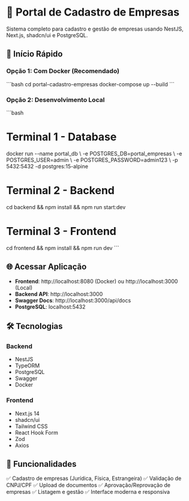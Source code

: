 # 🏢 Portal de Cadastro de Empresas

Sistema completo para cadastro e gestão de empresas usando NestJS, Next.js, shadcn/ui e PostgreSQL.

## 🚀 Início Rápido

### Opção 1: Com Docker (Recomendado)

\`\`\`bash
cd portal-cadastro-empresas
docker-compose up --build
\`\`\`

### Opção 2: Desenvolvimento Local

\`\`\`bash

# Terminal 1 - Database

docker run --name portal_db \\
-e POSTGRES_DB=portal_empresas \\
-e POSTGRES_USER=admin \\
-e POSTGRES_PASSWORD=admin123 \\
-p 5432:5432 -d postgres:15-alpine

# Terminal 2 - Backend

cd backend && npm install && npm run start:dev

# Terminal 3 - Frontend

cd frontend && npm install && npm run dev
\`\`\`

## 🌐 Acessar Aplicação

- **Frontend**: http://localhost:8080 (Docker) ou http://localhost:3000 (Local)
- **Backend API**: http://localhost:3000
- **Swagger Docs**: http://localhost:3000/api/docs
- **PostgreSQL**: localhost:5432

## 🛠️ Tecnologias

### Backend

- NestJS
- TypeORM
- PostgreSQL
- Swagger
- Docker

### Frontend

- Next.js 14
- shadcn/ui
- Tailwind CSS
- React Hook Form
- Zod
- Axios

## 📝 Funcionalidades

✅ Cadastro de empresas (Jurídica, Física, Estrangeira)
✅ Validação de CNPJ/CPF
✅ Upload de documentos
✅ Aprovação/Reprovação de empresas
✅ Listagem e gestão
✅ Interface moderna e responsiva
